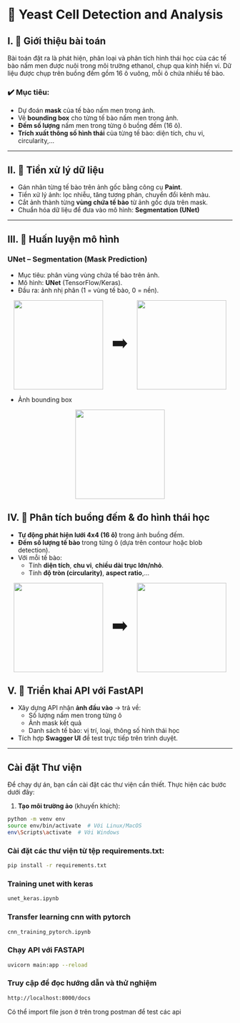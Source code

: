 # 🧫 Yeast Cell Detection and Analysis

## I. 📌 Giới thiệu bài toán

Bài toán đặt ra là phát hiện, phân loại và phân tích hình thái học của các tế bào nấm men được nuôi trong môi trường ethanol, chụp qua kính hiển vi. Dữ liệu được chụp trên buồng đếm gồm 16 ô vuông, mỗi ô chứa nhiều tế bào.

### ✔️ Mục tiêu:

- Dự đoán **mask** của tế bào nấm men trong ảnh.
- Vẽ **bounding box** cho từng tế bào nấm men trong ảnh.
- **Đếm số lượng** nấm men trong từng ô buồng đếm (16 ô).
- **Trích xuất thông số hình thái** của từng tế bào: diện tích, chu vi, circularity,...

---

## II. 🧹 Tiền xử lý dữ liệu

- Gán nhãn từng tế bào trên ảnh gốc bằng công cụ **Paint**.
- Tiền xử lý ảnh: lọc nhiễu, tăng tương phản, chuyển đổi kênh màu.
- Cắt ảnh thành từng **vùng chứa tế bào** từ ảnh gốc dựa trên mask.
- Chuẩn hóa dữ liệu để đưa vào mô hình: **Segmentation (UNet)**

---

## III. 🧠 Huấn luyện mô hình

### UNet – Segmentation (Mask Prediction)

- Mục tiêu: phân vùng vùng chứa tế bào trên ảnh.
- Mô hình: **UNet** (TensorFlow/Keras).
- Đầu ra: ảnh nhị phân (1 = vùng tế bào, 0 = nền).

<div style="display: flex; align-items: center; justify-content: center; gap: 20px;">
  <img src="https://github.com/user-attachments/assets/2e1ea3a8-8257-4044-b422-67654dfcc82c" width="200"/>
  <span style="font-size: 40px;">➡️</span>
  <img src="https://github.com/user-attachments/assets/7a841f08-fdd9-4943-b289-2ee87ee908a9" width="200"/>
</div>

- Ảnh bounding box
<p align="center">
<img src="https://github.com/user-attachments/assets/acc72104-3802-441a-a513-65c79966bc1f" width="200"/>

## IV. 🧮 Phân tích buồng đếm & đo hình thái học

- **Tự động phát hiện lưới 4x4 (16 ô)** trong ảnh buồng đếm.
- **Đếm số lượng tế bào** trong từng ô (dựa trên contour hoặc blob detection).
- Với mỗi tế bào:
  - Tính **diện tích**, **chu vi**, **chiều dài trục lớn/nhỏ**.
  - Tính **độ tròn (circularity)**, **aspect ratio**,...

<div style="display: flex; align-items: center; justify-content: center; gap: 20px;">
  <img src="https://github.com/user-attachments/assets/2e1ea3a8-8257-4044-b422-67654dfcc82c" width="200"/>
  <span style="font-size: 40px;">➡️</span>
  <img src="https://github.com/user-attachments/assets/42dd1df1-8270-4b2d-ba35-6cb5481df296" width="200"/>
</div>

## V. 🔗 Triển khai API với FastAPI

- Xây dựng API nhận **ảnh đầu vào** → trả về:
  - Số lượng nấm men trong từng ô
  - Ảnh mask kết quả
  - Danh sách tế bào: vị trí, loại, thông số hình thái học
- Tích hợp **Swagger UI** để test trực tiếp trên trình duyệt.

---


## Cài đặt Thư viện

Để chạy dự án, bạn cần cài đặt các thư viện cần thiết. Thực hiện các bước dưới đây:

1. **Tạo môi trường ảo** (khuyến khích):

```bash
python -m venv env
source env/bin/activate  # Với Linux/MacOS
env\Scripts\activate  # Với Windows
```
### Cài đặt các thư viện từ tệp requirements.txt:

```bash
pip install -r requirements.txt
```
### Training unet with keras
```bash
unet_keras.ipynb
```
### Transfer learning cnn with pytorch
```bash
cnn_training_pytorch.ipynb
```
### Chạy API với FASTAPI
```bash
uvicorn main:app --reload
```
### Truy cập để đọc hướng dẫn và thử nghiệm
```bash
http://localhost:8000/docs
```
Có thể import file json ở trên trong postman để test các api
